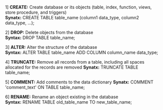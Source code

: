 1] **CREATE:** Create database or its objects (table, index, function, views, store procedure, and triggers)	
**Synatx:** CREATE TABLE table_name (column1 data_type, column2 data_type, ...);

2] **DROP:**	Delete objects from the database	
 **Syntax:** DROP TABLE table_name;

3] **ALTER:** Alter the structure of the database	
  **Syntax:** ALTER TABLE table_name ADD COLUMN column_name data_type;

4] **TRUNCATE:**	Remove all records from a table, including all spaces allocated for the records are removed	
  **Synatx:** TRUNCATE TABLE table_name;

5] **COMMENT:**	Add comments to the data dictionary
   **Synatx:** COMMENT 'comment_text' ON TABLE table_name; 

6] **RENAME:**	Rename an object existing in the database	
   **Syntax:** RENAME TABLE old_table_name TO new_table_name;
